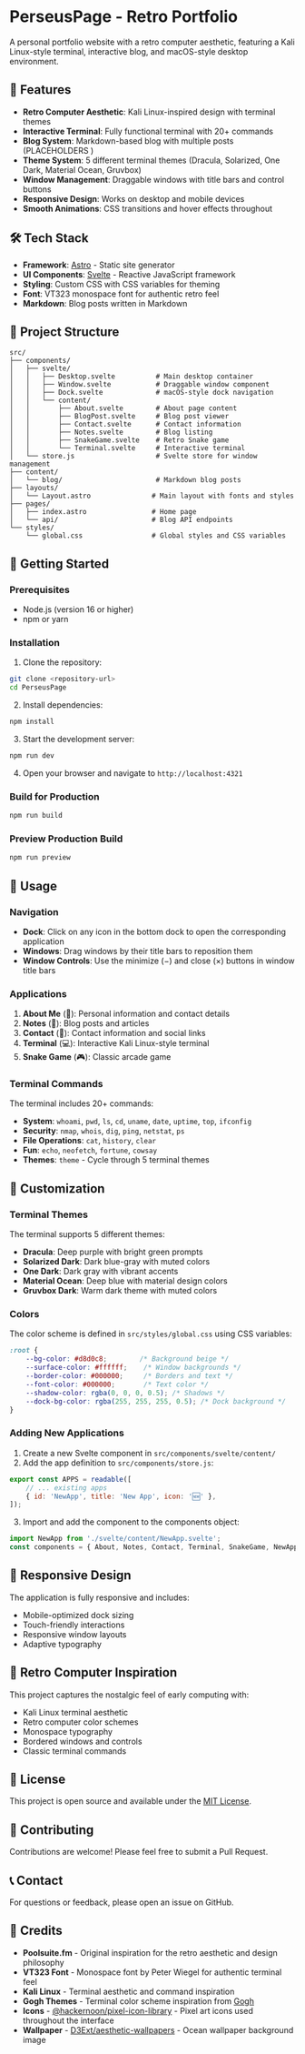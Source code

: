 # PerseusPage - Retro Portfolio

A personal portfolio website with a retro computer aesthetic, featuring a Kali Linux-style terminal, interactive blog, and macOS-style desktop environment.

## 🎨 Features

- **Retro Computer Aesthetic**: Kali Linux-inspired design with terminal themes
- **Interactive Terminal**: Fully functional terminal with 20+ commands
- **Blog System**: Markdown-based blog with multiple posts (PLACEHOLDERS )
- **Theme System**: 5 different terminal themes (Dracula, Solarized, One Dark, Material Ocean, Gruvbox)
- **Window Management**: Draggable windows with title bars and control buttons
- **Responsive Design**: Works on desktop and mobile devices
- **Smooth Animations**: CSS transitions and hover effects throughout

## 🛠️ Tech Stack

- **Framework**: [Astro](https://astro.build/) - Static site generator
- **UI Components**: [Svelte](https://svelte.dev/) - Reactive JavaScript framework
- **Styling**: Custom CSS with CSS variables for theming
- **Font**: VT323 monospace font for authentic retro feel
- **Markdown**: Blog posts written in Markdown

## 📁 Project Structure

```
src/
├── components/
│   ├── svelte/
│   │   ├── Desktop.svelte          # Main desktop container
│   │   ├── Window.svelte           # Draggable window component
│   │   ├── Dock.svelte             # macOS-style dock navigation
│   │   └── content/
│   │       ├── About.svelte        # About page content
│   │       ├── BlogPost.svelte     # Blog post viewer
│   │       ├── Contact.svelte      # Contact information
│   │       ├── Notes.svelte        # Blog listing
│   │       ├── SnakeGame.svelte    # Retro Snake game
│   │       └── Terminal.svelte     # Interactive terminal
│   └── store.js                    # Svelte store for window management
├── content/
│   └── blog/                       # Markdown blog posts
├── layouts/
│   └── Layout.astro               # Main layout with fonts and styles
├── pages/
│   ├── index.astro                # Home page
│   └── api/                       # Blog API endpoints
└── styles/
    └── global.css                 # Global styles and CSS variables
```

## 🚀 Getting Started

### Prerequisites

- Node.js (version 16 or higher)
- npm or yarn

### Installation

1. Clone the repository:
```bash
git clone <repository-url>
cd PerseusPage
```

2. Install dependencies:
```bash
npm install
```

3. Start the development server:
```bash
npm run dev
```

4. Open your browser and navigate to `http://localhost:4321`

### Build for Production

```bash
npm run build
```

### Preview Production Build

```bash
npm run preview
```

## 🎯 Usage

### Navigation

- **Dock**: Click on any icon in the bottom dock to open the corresponding application
- **Windows**: Drag windows by their title bars to reposition them
- **Window Controls**: Use the minimize (−) and close (×) buttons in window title bars

### Applications

1. **About Me** (👤): Personal information and contact details
2. **Notes** (📝): Blog posts and articles
3. **Contact** (📧): Contact information and social links
4. **Terminal** (💻): Interactive Kali Linux-style terminal
5. **Snake Game** (🎮): Classic arcade game

### Terminal Commands

The terminal includes 20+ commands:
- **System**: `whoami`, `pwd`, `ls`, `cd`, `uname`, `date`, `uptime`, `top`, `ifconfig`
- **Security**: `nmap`, `whois`, `dig`, `ping`, `netstat`, `ps`
- **File Operations**: `cat`, `history`, `clear`
- **Fun**: `echo`, `neofetch`, `fortune`, `cowsay`
- **Themes**: `theme` - Cycle through 5 terminal themes

## 🎨 Customization

### Terminal Themes

The terminal supports 5 different themes:
- **Dracula**: Deep purple with bright green prompts
- **Solarized Dark**: Dark blue-gray with muted colors
- **One Dark**: Dark gray with vibrant accents
- **Material Ocean**: Deep blue with material design colors
- **Gruvbox Dark**: Warm dark theme with muted colors

### Colors

The color scheme is defined in `src/styles/global.css` using CSS variables:

```css
:root {
    --bg-color: #d8d0c8;        /* Background beige */
    --surface-color: #ffffff;    /* Window backgrounds */
    --border-color: #000000;     /* Borders and text */
    --font-color: #000000;       /* Text color */
    --shadow-color: rgba(0, 0, 0, 0.5); /* Shadows */
    --dock-bg-color: rgba(255, 255, 255, 0.5); /* Dock background */
}
```

### Adding New Applications

1. Create a new Svelte component in `src/components/svelte/content/`
2. Add the app definition to `src/components/store.js`:

```javascript
export const APPS = readable([
    // ... existing apps
    { id: 'NewApp', title: 'New App', icon: '🆕' },
]);
```

3. Import and add the component to the components object:

```javascript
import NewApp from './svelte/content/NewApp.svelte';
const components = { About, Notes, Contact, Terminal, SnakeGame, NewApp };
```

## 📱 Responsive Design

The application is fully responsive and includes:
- Mobile-optimized dock sizing
- Touch-friendly interactions
- Responsive window layouts
- Adaptive typography

## 🎵 Retro Computer Inspiration

This project captures the nostalgic feel of early computing with:

- Kali Linux terminal aesthetic
- Retro computer color schemes
- Monospace typography
- Bordered windows and controls
- Classic terminal commands

## 📄 License

This project is open source and available under the [MIT License](LICENSE).

## 🤝 Contributing

Contributions are welcome! Please feel free to submit a Pull Request.

## 📞 Contact

For questions or feedback, please open an issue on GitHub.

## 🙏 Credits

- **Poolsuite.fm** - Original inspiration for the retro aesthetic and design philosophy
- **VT323 Font** - Monospace font by Peter Wiegel for authentic terminal feel
- **Kali Linux** - Terminal aesthetic and command inspiration
- **Gogh Themes** - Terminal color scheme inspiration from [Gogh](https://gogh-co.github.io/Gogh/)
- **Icons** - [@hackernoon/pixel-icon-library](https://www.npmjs.com/package/@hackernoon/pixel-icon-library) - Pixel art icons used throughout the interface
- **Wallpaper** - [D3Ext/aesthetic-wallpapers](https://github.com/D3Ext/aesthetic-wallpapers) - Ocean wallpaper background image
